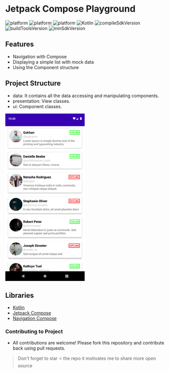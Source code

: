 # Jetpack Compose Playground

![platform](https://img.shields.io/badge/Playground-yellow)
![platform](https://img.shields.io/badge/Android-blue)
![platform](https://img.shields.io/badge/JetpackCompose-blue)
![Kotlin](https://img.shields.io/badge/Kotlin-blue)
![compileSdkVersion](https://img.shields.io/badge/compileSdkVersion-32-yellow)
![buildToolsVersion](https://img.shields.io/badge/buildToolsVersion-33.0.0-yellow)
![minSdkVersion](https://img.shields.io/badge/minSdkVersion-21-yellow)

## Features

- Navigation with Compose
- Displaying a simple list with mock data
- Using the Component structure

## Project Structure

- data: It contains all the data accessing and manipulating components.
- presentation: View classes.
- ui: Component classes.

<img src="/screenshots/list_screen.png" width="250">

## Libraries

- [Kotlin](https://kotlinlang.org/)
- [Jetpack Compose](https://developer.android.com/jetpack/compose)
- [Navigation Compose](https://developer.android.com/jetpack/compose/navigation)


### Contributing to Project

- All contributions are welcome! Please fork this repository and contribute back using pull requests.

> Don't forget to star ⭐ the repo it motivates me to share more open source
